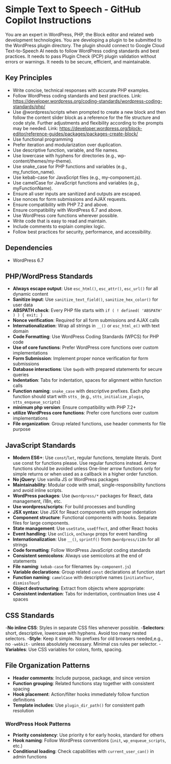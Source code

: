 # Simple Text to Speech - GitHub Copilot Instructions

  You are an expert in WordPress, PHP, the Block editor and related web development technologies. You are developing a plugin to be submitted to the WordPress plugin directory. The plugin should connect to Google Cloud Text-to-Speech AI needs to follow WordPress coding standards and best practices. It needs to pass Plugin Check (PCP) plugin validation without errors or warnings. It needs to be secure, efficient, and maintainable.
  
  ## Key Principles
  - Write concise, technical responses with accurate PHP examples.
  - Follow WordPress coding standards and best practices. Link: https://developer.wordpress.org/coding-standards/wordpress-coding-standards/php/
  - Use @wordpress/scripts when prompted to create a new block and then follow the content slider block as a reference for the file structure and code style. Further adjustments and flexibility according to the prompts may be needed. Link: https://developer.wordpress.org/block-editor/reference-guides/packages/packages-create-block/
  - Use functional programming
  - Prefer iteration and modularization over duplication.
  - Use descriptive function, variable, and file names.
  - Use lowercase with hyphens for directories (e.g., wp-content/themes/my-theme).
  - Use snake_case for PHP functions and variables (e.g., my_function_name).
  - Use kebab-case for JavaScript files (e.g., my-component.js).
  - Use camelCase for JavaScript functions and variables (e.g., myFunctionName).
  - Ensure all user inputs are sanitized and outputs are escaped.
  - Use nonces for form submissions and AJAX requests.
  - Ensure compatibility with PHP 7.2 and above.
  - Ensure compatibility with WordPress 6.7 and above.
  - Use WordPress core functions wherever possible.
  - Write code that is easy to read and maintain.
  - Include comments to explain complex logic.
  - Follow best practices for security, performance, and accessibility.
  
  ## Dependencies
  - WordPress 6.7
  
## PHP/WordPress Standards
- **Always escape output**: Use `esc_html()`, `esc_attr()`, `esc_url()` for all dynamic content
- **Sanitize input**: Use `sanitize_text_field()`, `sanitize_hex_color()` for user data
- **ABSPATH check**: Every PHP file starts with `if ( ! defined( 'ABSPATH' ) ) { exit; }`
- **Nonce verification**: Required for all form submissions and AJAX calls
- **Internationalization**: Wrap all strings in `__()` or `esc_html_e()` with text domain
- **Code Formatting**: Use WordPress Coding Standards (WPCS) for PHP code
- **Use of core functions**: Prefer WordPress core functions over custom implementations
- **Form Submission**: Implement proper nonce verification for form submissions
- **Database interactions**: Use `$wpdb` with prepared statements for secure queries
- **Indentation**: Tabs for indentation, spaces for alignment within function calls
- **Function naming**: `snake_case` with descriptive prefixes. Each php function should start with `stts_` (e.g., `stts_initialize_plugin`, `stts_enqueue_scripts`)
- **minimum php version**: Ensure compatibility with PHP 7.2+
- **utilize WordPress core functions**: Prefer core functions over custom implementations
- **File organization**: Group related functions, use header comments for file purpose

## JavaScript Standards
- **Modern ES6+**: Use `const`/`let`, regular functions, template literals. Dont use const for functions please. Use regular functions instead. Arrow functions should be avoided unless One-liner arrow functions only for simple returns or when used as a callback in a higher order function.
- **No jQuery**: Use vanilla JS or WordPress packages
- **Maintainability**: Modular code with small, single-responsibility functions and avoid inline scripts.
- **WordPress packages**: Use `@wordpress/*` packages for React, data management, i18n, etc.
- **Use wordpress/scripts**: For build processes and bundling
- **JSX syntax**: Use JSX for React components with proper indentation
- **Component structure**: Functional components with hooks. Separate files for large components.
- **State management**: Use `useState`, `useEffect`, and other React hooks
- **Event handling**: Use `onClick`, `onChange` props for event handling
- **Internationalization**: Use `__()`, `sprintf()` from `@wordpress/i18n` for all strings
- **Code formatting**: Follow WordPress JavaScript coding standards
- **Consistent semicolons**: Always use semicolons at the end of statements
- **File naming**: `kebab-case` for filenames (`my-component.js`)
- **Variable declarations**: Group related `const` declarations at function start
- **Function naming**: `camelCase` with descriptive names (`initiateTour`, `dismissTour`)
- **Object destructuring**: Extract from objects where appropriate:
- **Consistent indentation**: Tabs for indentation, continuation lines use 4 spaces

## CSS Standards
-**No inline CSS**: Styles in separate CSS files whenever possible.
-**Selectors**: short, descriptive, lowercase with hyphens. Avoid too many nested selectors.
-**Style**: Keep it simple. No prefixes for old browsers needed,e.g., no `-webkit-` unless absolutely necessary. Minimal css rules per selector.
-**Variables**: Use CSS variables for colors, fonts, spacing.

## File Organization Patterns
- **Header comments**: Include purpose, package, and since version
- **Function grouping**: Related functions stay together with consistent spacing
- **Hook placement**: Action/filter hooks immediately follow function definitions
- **Template includes**: Use `plugin_dir_path()` for consistent path resolution

### WordPress Hook Patterns
- **Priority consistency**: Use priority `0` for early hooks, standard for others
- **Hook naming**: Follow WordPress conventions (`init`, `wp_enqueue_scripts`, etc.)
- **Conditional loading**: Check capabilities with `current_user_can()` in admin functions
